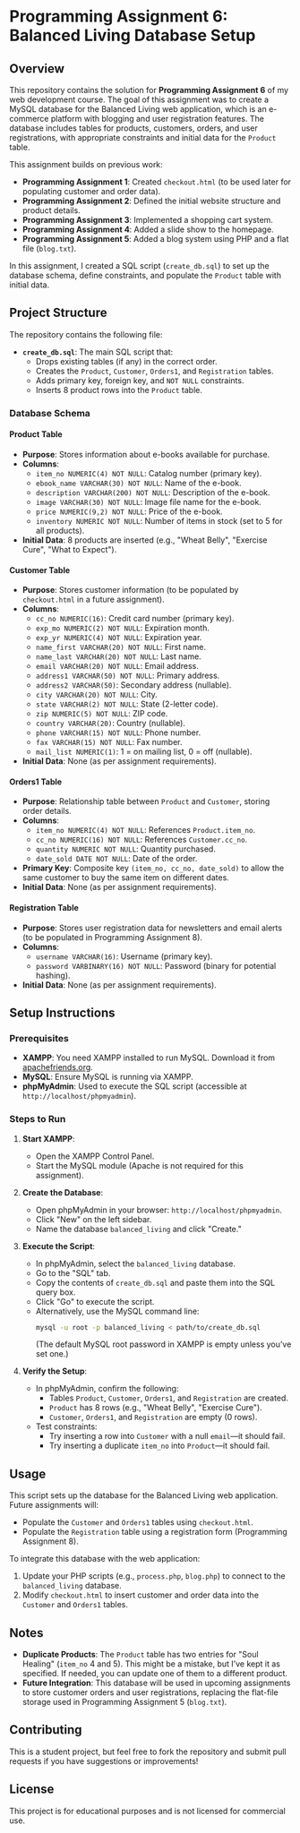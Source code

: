 # Programming Assignment 6: Balanced Living Database Setup

## Overview

This repository contains the solution for **Programming Assignment 6** of my web development course. The goal of this assignment was to create a MySQL database for the Balanced Living web application, which is an e-commerce platform with blogging and user registration features. The database includes tables for products, customers, orders, and user registrations, with appropriate constraints and initial data for the `Product` table.

This assignment builds on previous work:
- **Programming Assignment 1**: Created `checkout.html` (to be used later for populating customer and order data).
- **Programming Assignment 2**: Defined the initial website structure and product details.
- **Programming Assignment 3**: Implemented a shopping cart system.
- **Programming Assignment 4**: Added a slide show to the homepage.
- **Programming Assignment 5**: Added a blog system using PHP and a flat file (`blog.txt`).

In this assignment, I created a SQL script (`create_db.sql`) to set up the database schema, define constraints, and populate the `Product` table with initial data.

## Project Structure

The repository contains the following file:

- **`create_db.sql`**: The main SQL script that:
  - Drops existing tables (if any) in the correct order.
  - Creates the `Product`, `Customer`, `Orders1`, and `Registration` tables.
  - Adds primary key, foreign key, and `NOT NULL` constraints.
  - Inserts 8 product rows into the `Product` table.

### Database Schema

#### Product Table
- **Purpose**: Stores information about e-books available for purchase.
- **Columns**:
  - `item_no NUMERIC(4) NOT NULL`: Catalog number (primary key).
  - `ebook_name VARCHAR(30) NOT NULL`: Name of the e-book.
  - `description VARCHAR(200) NOT NULL`: Description of the e-book.
  - `image VARCHAR(30) NOT NULL`: Image file name for the e-book.
  - `price NUMERIC(9,2) NOT NULL`: Price of the e-book.
  - `inventory NUMERIC NOT NULL`: Number of items in stock (set to 5 for all products).
- **Initial Data**: 8 products are inserted (e.g., "Wheat Belly", "Exercise Cure", "What to Expect").

#### Customer Table
- **Purpose**: Stores customer information (to be populated by `checkout.html` in a future assignment).
- **Columns**:
  - `cc_no NUMERIC(16)`: Credit card number (primary key).
  - `exp_mo NUMERIC(2) NOT NULL`: Expiration month.
  - `exp_yr NUMERIC(4) NOT NULL`: Expiration year.
  - `name_first VARCHAR(20) NOT NULL`: First name.
  - `name_last VARCHAR(20) NOT NULL`: Last name.
  - `email VARCHAR(20) NOT NULL`: Email address.
  - `address1 VARCHAR(50) NOT NULL`: Primary address.
  - `address2 VARCHAR(50)`: Secondary address (nullable).
  - `city VARCHAR(20) NOT NULL`: City.
  - `state VARCHAR(2) NOT NULL`: State (2-letter code).
  - `zip NUMERIC(5) NOT NULL`: ZIP code.
  - `country VARCHAR(20)`: Country (nullable).
  - `phone VARCHAR(15) NOT NULL`: Phone number.
  - `fax VARCHAR(15) NOT NULL`: Fax number.
  - `mail_list NUMERIC(1)`: 1 = on mailing list, 0 = off (nullable).
- **Initial Data**: None (as per assignment requirements).

#### Orders1 Table
- **Purpose**: Relationship table between `Product` and `Customer`, storing order details.
- **Columns**:
  - `item_no NUMERIC(4) NOT NULL`: References `Product.item_no`.
  - `cc_no NUMERIC(16) NOT NULL`: References `Customer.cc_no`.
  - `quantity NUMERIC NOT NULL`: Quantity purchased.
  - `date_sold DATE NOT NULL`: Date of the order.
- **Primary Key**: Composite key `(item_no, cc_no, date_sold)` to allow the same customer to buy the same item on different dates.
- **Initial Data**: None (as per assignment requirements).

#### Registration Table
- **Purpose**: Stores user registration data for newsletters and email alerts (to be populated in Programming Assignment 8).
- **Columns**:
  - `username VARCHAR(16)`: Username (primary key).
  - `password VARBINARY(16) NOT NULL`: Password (binary for potential hashing).
- **Initial Data**: None (as per assignment requirements).

## Setup Instructions

### Prerequisites
- **XAMPP**: You need XAMPP installed to run MySQL. Download it from [apachefriends.org](https://www.apachefriends.org/).
- **MySQL**: Ensure MySQL is running via XAMPP.
- **phpMyAdmin**: Used to execute the SQL script (accessible at `http://localhost/phpmyadmin`).

### Steps to Run
1. **Start XAMPP**:
   - Open the XAMPP Control Panel.
   - Start the MySQL module (Apache is not required for this assignment).

2. **Create the Database**:
   - Open phpMyAdmin in your browser: `http://localhost/phpmyadmin`.
   - Click "New" on the left sidebar.
   - Name the database `balanced_living` and click "Create."

3. **Execute the Script**:
   - In phpMyAdmin, select the `balanced_living` database.
   - Go to the "SQL" tab.
   - Copy the contents of `create_db.sql` and paste them into the SQL query box.
   - Click "Go" to execute the script.
   - Alternatively, use the MySQL command line:
     ```bash
     mysql -u root -p balanced_living < path/to/create_db.sql
     ```
     (The default MySQL root password in XAMPP is empty unless you’ve set one.)

4. **Verify the Setup**:
   - In phpMyAdmin, confirm the following:
     - Tables `Product`, `Customer`, `Orders1`, and `Registration` are created.
     - `Product` has 8 rows (e.g., "Wheat Belly", "Exercise Cure").
     - `Customer`, `Orders1`, and `Registration` are empty (0 rows).
   - Test constraints:
     - Try inserting a row into `Customer` with a null `email`—it should fail.
     - Try inserting a duplicate `item_no` into `Product`—it should fail.

## Usage
This script sets up the database for the Balanced Living web application. Future assignments will:
- Populate the `Customer` and `Orders1` tables using `checkout.html`.
- Populate the `Registration` table using a registration form (Programming Assignment 8).

To integrate this database with the web application:
1. Update your PHP scripts (e.g., `process.php`, `blog.php`) to connect to the `balanced_living` database.
2. Modify `checkout.html` to insert customer and order data into the `Customer` and `Orders1` tables.

## Notes
- **Duplicate Products**: The `Product` table has two entries for "Soul Healing" (`item_no` 4 and 5). This might be a mistake, but I’ve kept it as specified. If needed, you can update one of them to a different product.
- **Future Integration**: This database will be used in upcoming assignments to store customer orders and user registrations, replacing the flat-file storage used in Programming Assignment 5 (`blog.txt`).

## Contributing
This is a student project, but feel free to fork the repository and submit pull requests if you have suggestions or improvements!

## License
This project is for educational purposes and is not licensed for commercial use.
